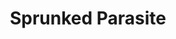 ---
slug: sprunked-parasite-2431
title: Sprunked Parasite
description: "Sprunked Parasite is an exciting online game. Play for free directly in your browser!"
icon: /images/popular_mods/Sprunked Parasite.png
url: https://wowtbc.net/sprunkin/sprunked-parasite/index.html
previewImage: /images/popular_mods/Sprunked Parasite.png
type: popular mods

# SEO配置
seo:
  title: "Sprunked Parasite - Play Free Online Game | Fun Browser Games"
  description: "Sprunked Parasite - Play this fun online game for free in your browser. No download required!"
  ogImage: "/images/popular_mods/Sprunked Parasite.png"
  keywords: "sprunked-parasite-2431, online game, browser game, free game, popular mods game, play online"

videoUrls:
  - https://www.youtube.com/embed/example1
  - https://www.youtube.com/embed/example2

whyPlay:
  title: "Why Play Sprunked Parasite?"
  items:
    - "Immersive Gameplay: Sprunked Parasite offers an engaging and immersive gaming experience that will keep you entertained for hours"
    - "Challenging Levels: Test your skills with increasingly difficult challenges and obstacles"
    - "Beautiful Graphics: Enjoy stunning visuals and smooth animations that bring the game world to life"
    - "Regular Updates: New content and features are added regularly to keep the game fresh and exciting"
    - "Free to Play: Experience all the fun without spending a penny"
    - "Community Features: Connect with other players, share strategies, and compete for high scores"
    - "Cross-Platform: Play on any device with a web browser, no downloads required"

features:
  title: "Key Features of Sprunked Parasite"
  image: "/images/popular_mods/Sprunked Parasite.png"
  items:
    - "Intuitive Controls: Easy to learn controls make Sprunked Parasite accessible for players of all skill levels"
    - "Multiple Game Modes: Enjoy various gameplay options that provide different challenges and experiences"
    - "Character Customization: Personalize your gaming experience with unique characters and items"
    - "Achievement System: Complete special tasks to earn rewards and recognition"
    - "Leaderboards: Compete with players worldwide and see who can achieve the highest scores"

characteristics:
  title: "Game Characteristics"
  image: "/images/popular_mods/Sprunked Parasite.png"
  items:
    - "Genre: Popular mods game with elements of strategy and skill"
    - "Difficulty: Suitable for both casual gamers and those seeking a challenge"
    - "Play Time: Quick sessions or extended gameplay, depending on your preference"
    - "Art Style: Vibrant and engaging visuals that enhance the gaming experience"
    - "Sound Design: Immersive audio that complements the gameplay perfectly"

info: "Sprunked Parasite is an exciting online game that offers players a unique and engaging gaming experience. With its intuitive controls, stunning visuals, and challenging gameplay, Sprunked Parasite provides hours of entertainment for players of all ages and skill levels. Whether you're looking for a quick gaming session during a break or an extended play session, Sprunked Parasite delivers an immersive experience that will keep you coming back for more. The game features multiple levels of increasing difficulty, ensuring that players are constantly challenged as they progress. With regular updates adding new content and features, Sprunked Parasite remains fresh and exciting, providing endless entertainment options for its growing community of players."

howToPlayIntro: "Welcome to Sprunked Parasite! This guide will walk you through the basics and help you master the game. Whether you're a beginner or looking to improve your skills, these tips and instructions will enhance your gaming experience."

howToPlaySteps:
  - title: "Getting Started"
    description: "Begin your Sprunked Parasite adventure by familiarizing yourself with the controls. Use your keyboard or mouse to navigate through the game interface. The tutorial will guide you through the basic mechanics and help you understand the objectives."
  - title: "Understanding the Objectives"
    description: "In Sprunked Parasite, your main goal is to progress through levels by completing specific objectives. Each level presents unique challenges that require different strategies and approaches."
  - title: "Mastering the Controls"
    description: "Practice using the controls to improve your precision and reaction time. Sprunked Parasite requires quick reflexes and strategic thinking to overcome obstacles and defeat opponents."
  - title: "Utilizing Power-ups"
    description: "Collect power-ups throughout the game to enhance your abilities and overcome difficult challenges. Each power-up offers unique advantages that can be crucial for success."
  - title: "Developing Strategies"
    description: "As you progress in Sprunked Parasite, develop effective strategies for different scenarios. Analyze patterns, anticipate challenges, and adapt your approach to maximize your performance."

faq:
  title: "Frequently Asked Questions about Sprunked Parasite"
  items:
    - question: "Is Sprunked Parasite free to play?"
      answer: "Yes, Sprunked Parasite is completely free to play directly in your web browser. No downloads or purchases are required to enjoy the full game experience."
    - question: "Can I play Sprunked Parasite on mobile devices?"
      answer: "Yes, Sprunked Parasite is optimized for both desktop and mobile play. You can enjoy the game on any device with a web browser and internet connection."
    - question: "Are there any in-game purchases?"
      answer: "While Sprunked Parasite is free to play, there may be optional in-game purchases available for cosmetic items or additional features that don't affect core gameplay."
    - question: "How often is Sprunked Parasite updated?"
      answer: "The developers regularly update Sprunked Parasite with new content, features, and improvements based on player feedback and game performance."
    - question: "Can I play Sprunked Parasite offline?"
      answer: "Currently, Sprunked Parasite requires an internet connection to play as it's a browser-based online game."
    - question: "Is Sprunked Parasite suitable for children?"
      answer: "Yes, Sprunked Parasite is designed to be family-friendly and suitable for players of all ages."
    - question: "How do I report bugs or issues?"
      answer: "If you encounter any problems while playing Sprunked Parasite, you can report them through the game's support page or contact the developers directly through their website."
    - question: "Still Have Questions?"
      answer: "If you have additional questions about Sprunked Parasite that aren't covered in this FAQ, please visit our support center or contact our customer service team for assistance."
---